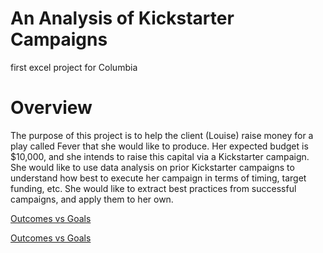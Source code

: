 # An Analysis of Kickstarter Campaigns
first excel project for Columbia


# Overview
The purpose of this project is to help the client (Louise) raise money for a play called Fever that she would like to produce.  Her expected budget is $10,000, and she intends to raise this capital via a Kickstarter campaign.  She would like to use data analysis on prior Kickstarter campaigns to understand how best to execute her campaign in terms of timing, target funding, etc.  She would like to extract best practices from successful campaigns, and apply them to her own.


[Outcomes vs Goals](resources/Outcomes_vs_Goals.png)

[Outcomes vs Goals](resources/Outcomes_vs_Goals.png?raw=true "Outcomes_vs_Goals")